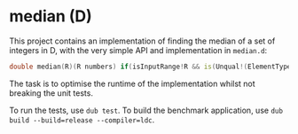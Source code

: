 median (D)
============

This project contains an implementation of finding the median of a set of integers in D,
with the very simple API and implementation in `median.d`:

```d
double median(R)(R numbers) if(isInputRange!R && is(Unqual!(ElementType!R) == int));
```

The task is to optimise the runtime of the implementation whilst not breaking the
unit tests.

To run the tests, use `dub test`.
To build the benchmark application, use `dub build --build=release --compiler=ldc`.
